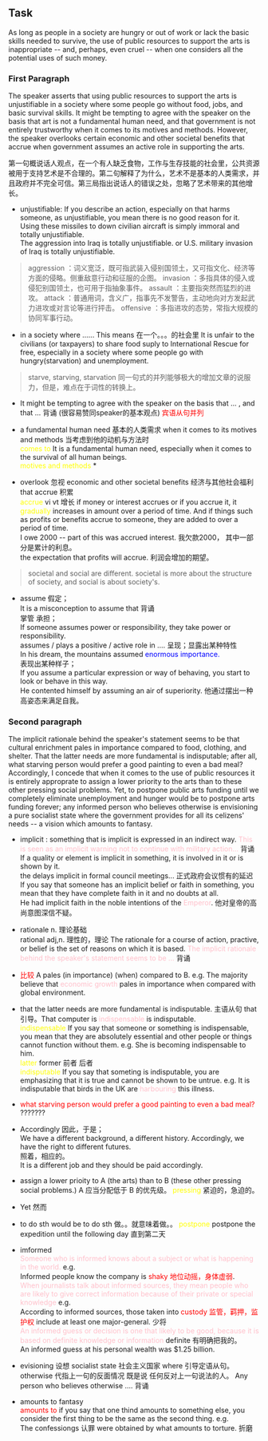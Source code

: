 ## Task

As long as people in a society are hungry or out of work or lack the basic skills needed to survive, the use of public resources to support the arts is inappropriate -- and, perhaps, even cruel -- when one considers all the potential uses of such money.

### First Paragraph

The speaker asserts that using public resources to support the arts is unjustifiable in a society where some people go without food, jobs, and basic survival skills. It might be tempting to agree with the speaker on the basis that art is not a fundamental human need, and that government is not entirely trustworthy when it comes to its motives and methods. However, the speaker overlooks certain economic and other societal benefits that accrue when government assumes an active role in supporting the arts.

第一句概说话人观点，在一个有人缺乏食物，工作与生存技能的社会里，公共资源被用于支持艺术是不合理的。第二句解释了为什么，艺术不是基本的人类需求，并且政府并不完全可信。第三局指出说话人的错误之处，忽略了艺术带来的其他增长。

- unjustifiable: If you describe an action, especially on that harms someone, as unjustifiable, you mean there is no good reason for it.</br>
Using these missiles to down civilian aircraft is simply immoral and totally unjustifiable. </br>
The aggression into Iraq is totally unjustifiable. or U.S. military invasion of Iraq is totally unjustifiable.

> aggression ：词义宽泛，既可指武装入侵别国领土，又可指文化、经济等方面的侵略。侧重敌意行动和征服的企图。
invasion ：多指具体的侵入或侵犯别国领土，也可用于指抽象事件。
assault ：主要指突然而猛烈的进攻。
attack ：普通用词，含义广，指事先不发警告，主动地向对方发起武力进攻或对言论等进行抨击。
offensive ：多指进攻的态势，常指大规模的协同军事行动。

- in a society where ...... This means 在一个。。。的社会里  It is unfair to the civilians (or taxpayers) to share food suply to International Rescue for free, especially in a society where some people go with hungry(starvation) and unemployment.

> starve, starving, starvation
> 同一句式的并列能够极大的增加文章的说服力，但是，难点在于词性的转换上。

- It might be tempting to agree with the speaker on the basis that ... , and that ... 背诵 (很容易赞同speaker的基本观点) <font color="red">宾语从句并列</font>

- a fundamental human need 基本的人类需求 when it comes to its motives and methods 当考虑到他的动机与方法时 </br>
<font color="yellow">comes to</font> It is a fundamental human need, especially when it comes to the survival of all human beings. </br>
<font color="yellow">motives and methods</font> *

- overlook 忽视 economic and other societal benefits 经济与其他社会福利 that accrue 积累 </br>
<font color="yellow">accrue</font> vi vt 增长 if money or interest accrues or if you accrue it, it <font color="yellow">gradually</font> increases in amount over a period of time. And if things such as profits or benefits accrue to someone, they are added to over a period of time. </br>
I owe 2000 -- part of this was accrued interest. 我欠款2000， 其中一部分是累计的利息。 </br>
the expectation that profits will accrue. 利润会增加的期望。

> societal and social are different. societal is more about the structure of society, and social is about society's.

- assume 假定； </br>
It is a misconception to assume that 背诵 </br>
掌管 承担； </br>
If someone assumes power or responsibility, they take power or responsibility. </br> assumes / plays a positive / active role in ....
呈现；显露出某种特性 </br>
In his dream, the mountains assumed <font color="blue">enormous importance. </font> </br>
 表现出某种样子； </br>
 If you assume a particular expression or way of behaving, you start to look or behave in this way. </br>
 He contented himself by assuming an air of superiority. 他通过摆出一种高姿态来满足自我。

### Second paragraph

The implicit rationale behind the speaker's statement seems to be that cultural enrichment pales in importance compared to food, clothing, and shelter. That the latter needs are more fundamental is indisputable; after all, what starving person would prefer a good painting to even a bad meal? Accordingly, I concede that when it comes to the use of public resources it is entirely approprate to assign a lower priority to the arts than to these other pressing social problems. Yet, to postpone public arts funding until we completely eliminate unemployment and hunger would be to postpone arts funding forever; any informed person who believes otherwise is envisioning a pure socialist state where the government provides for all its celizens' needs -- a vision which amounts to fantasy.



- implicit : something that is implicit is expressed in an indirect way. <font color="pink">This is seen as an implicit warning not to continue with military action...</font> 背诵 </br>
If a quality or element is implicit in something, it is involved in it or is shown by it. </br>
the delays implicit in formal council meetings... 正式政府会议惯有的延迟 </br>
If you say that someone has an implicit belief or faith in something, you mean that they have complete faith in it and no doubts at all. </br>
He had implicit faith in the noble intentions of the <font color="pink">Emperor</font>. 他对皇帝的高尚意图深信不疑。

- rationale n. 理论基础 </br>
rational adj,n. 理性的，理论 The rationale for a course of action, practive, or belief is the set of reasons on which it is based. <font color="pink"> The implicit rationale behind the speaker's statement seems to be ...</font> 背诵

- <font color="red">比较</font> A pales (in importance) (when) compared to B. e.g. The majority believe that <font color="pink">economic growth</font> pales in importance when compared with global environment.

- that the latter needs are more fundamental is indisputable. 主语从句 that 引导。That computer is <font color="pink">indispensable</font> is indisputable. </br>
<font color="yellow">indispensable</font> If you say that someone or something is indispensable, you mean that they are absolutely essential and other people or things cannot function without them. e.g. She is becoming indispensable to him. </br>
<font color="yellow">latter</font> former 前者 后者 </br>
<font color="yellow">indisputable</font> If you say that someting is indisputable, you are emphasizing that it is true and cannot be shown to be untrue. e.g. It is indisputable that birds in the UK are <font color="pink">harbouring</font> this illness.

- <font color="red">what starving person would prefer a good painting to even a bad meal?</font> ???????

- Accordingly 因此，于是； </br>
We have a different background, a different history. Accordingly, we have the right to different futures. </br>
照着，相应的。 </br>
It is a different job and they should be paid accordingly.

- assign a lower prioity to A (the arts) than to B (these other pressing social problems.) A 应当分配低于 B 的优先级。 <font color="yellow">pressing</font> 紧迫的，急迫的。

- Yet 然而

- to do sth would be to do sth 做。。就意味着做。。 <font color="yellow">postpone</font> postpone the expedition until the following day 直到第二天

- imformed </br>
<font color="pink">Someone who is informed knows about a subject or what is happening in the world.</font> e.g. </br> Informed people know the company is <font color="red">shaky 地位动摇，身体虚弱</font>. </br>
<font color="pink">When journalists talk about informed sources, they mean people who are likely to give correct information because of their private or special knowledge</font> e.g. </br>
According to informed sources, those taken into <font color="red"> custody 监管，羁押，监护权</font> include at least one major-general. 少将 </br>
<font color="pink">An informed guess or decision is one that likely to be good, because it is based on definite knowledge or information</font> definite 有明确把我的。 </br>
An informed guess at his personal wealth was $1.25 billion.

- evisioning 设想 socialist state 社会主义国家 where 引导定语从句。otherwise 代指上一句的反面情况 既是说 任何反对上一句说法的人。 Any person who believes otherwise .... 背诵

- amounts to fantasy </br>
<font color="red">amounts to</font> if you say that one thind amounts to something else, you consider the first thing to be the same as the second thing. e.g. </br>
The confessiongs 认罪 were obtained by what amounts to torture. 折磨
